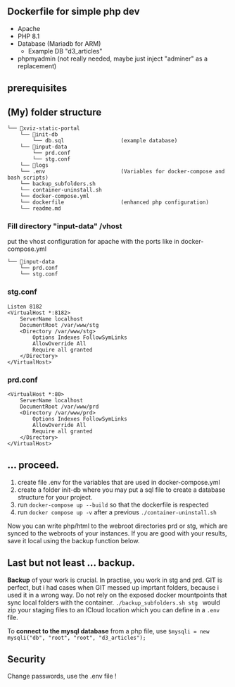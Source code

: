 ## Dockerfile for simple php dev 
- Apache
- PHP 8.1
- Database (Mariadb for ARM)
  - Example DB "d3_articles"
- phpmyadmin (not really needed, maybe just inject "adminer" as a replacement)

## prerequisites

## (My) folder structure

```
└── 📁xviz-static-portal
    └── 📁init-db
        └── db.sql                  (example database)
    └── 📁input-data
        └── prd.conf
        └── stg.conf
    └── 📁logs
    └── .env                        (Variables for docker-compose and bash scripts)
    └── backup_subfolders.sh
    └── container-uninstall.sh
    └── docker-compose.yml
    └── dockerfile                  (enhanced php configuration)
    └── readme.md
```

### Fill directory "input-data" /vhost

put the vhost configuration for apache with the ports like in docker-compose.yml

```
└── 📁input-data
    └── prd.conf
    └── stg.conf
```

### stg.conf

```
Listen 8182
<VirtualHost *:8182>
    ServerName localhost
    DocumentRoot /var/www/stg
    <Directory /var/www/stg>
        Options Indexes FollowSymLinks
        AllowOverride All
        Require all granted
    </Directory>
</VirtualHost>
```

### prd.conf

```
<VirtualHost *:80>
    ServerName localhost
    DocumentRoot /var/www/prd
    <Directory /var/www/prd>
        Options Indexes FollowSymLinks
        AllowOverride All
        Require all granted
    </Directory>
</VirtualHost>
```

## ... proceed.

1. create file .env for the variables that are used in docker-compose.yml
2. create a folder init-db where you may put a sql file to create a database structure for your project. 
3. run `docker-compose up --build` so that the dockerfile is respected
4. run `docker compose up -v` after a previous `./container-uninstall.sh`

Now you can write php/html to the webroot directories prd or stg, which are synced to the webroots of your instances. If you are good with your results, save it local using the backup function below.

## Last but not least ... backup.
**Backup** of your work is crucial. In practise, you work in stg and prd. 
GIT is perfect, but i had cases when GIT messed up imprtant folders, because i used it in a wrong way. Do not rely on the exposed docker mountpoints that sync local folders with the container. `./backup_subfolders.sh stg ` would zip your staging files to an ICloud location which you can define in a `.env` file.

To **connect to the mysql database** from a php file, use `$mysqli = new mysqli("db", "root", "root", "d3_articles");`

## Security

Change passwords, use the .env file !

